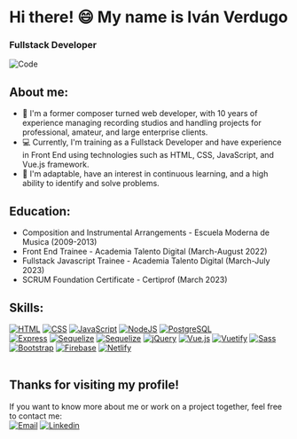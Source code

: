 # Hi there! 😄 My name is Iván Verdugo

### Fullstack Developer
![Code](https://media.giphy.com/media/wLNuW1tCKRiPmDV5Y4/giphy.gif)

## About me:
- 🎼 I'm a former composer turned web developer, with 10 years of experience managing recording studios and handling projects for professional, amateur, and large enterprise clients. 
- 💻 Currently, I'm training as a Fullstack Developer and have experience in Front End using technologies such as HTML, CSS, JavaScript, and Vue.js framework. 
- 🌟 I'm adaptable, have an interest in continuous learning, and a high ability to identify and solve problems.

## Education:
- Composition and Instrumental Arrangements - Escuela Moderna de Musica (2009-2013)
- Front End Trainee - Academia Talento Digital (March-August 2022)
- Fullstack Javascript Trainee - Academia Talento Digital (March-July 2023)
- SCRUM Foundation Certificate - Certiprof (March 2023)

## Skills: 
[![HTML](https://img.shields.io/badge/HTML-E34F26?style=flat-square&logo=html5&logoColor=white&labelColor=E34F26)](https://github.com/Ivan270/)
[![CSS](https://img.shields.io/badge/CSS-1572B6?style=flat-square&logo=css3&logoColor=white&labelColor=1572B6)](https://github.com/Ivan270/)
[![JavaScript](https://img.shields.io/badge/-JavaScript-F7DF1E?style=flat-square&logo=javascript&logoColor=black)](https://github.com/Ivan270/)
[![NodeJS](https://img.shields.io/badge/node-5FA04E?style=flat-square=nodedotjs&logoColor=black&labelColor=5FA04E)](https://github.com/Ivan270/)
[![PostgreSQL](https://img.shields.io/badge/-PostgreSQL-4169E1?style=flat-square&logo=postgresql&logoColor=white)](https://github.com/Ivan270/)
<br>
[![Express](https://img.shields.io/badge/-Express.js-000000?style=flat-square&logo=express&logoColor=white)](https://github.com/Ivan270/)
[![Sequelize](https://img.shields.io/badge/sequelize-2F3A69?style=flat-square&logo=sequelize&logoColor=black&labelColor=53B0E6)](https://github.com/Ivan270/)
[![Sequelize](https://img.shields.io/badge/-Handlebars-F0772B?style=flat-square&logo=handlebarsdotjs&logoColor=white)](https://github.com/Ivan270/)
[![jQuery](https://img.shields.io/badge/-jQuery-0769AD?style=flat-square&logo=jquery&logoColor=white)](https://github.com/Ivan270/)
[![Vue.js](https://img.shields.io/badge/-Vue.js-4FC08D?style=flat-square&logo=vue.js&logoColor=white)](https://github.com/Ivan270/)
[![Vuetify](https://img.shields.io/badge/Vuetify-1867C0?style=flat-square&logo=vuetify&logoColor=white&labelColor=1867C0)](https://github.com/Ivan270/)
[![Sass](https://img.shields.io/badge/Sass-CC6699?style=flat-square&logo=sass&logoColor=white&labelColor=CC6699)]()
[![Bootstrap](https://img.shields.io/badge/-Bootstrap-563D7C?style=flat-square&logo=bootstrap)](https://github.com/Ivan270/)
[![Firebase](https://img.shields.io/badge/Firebase-FFCA28?style=flat-square&logo=firebase&logoColor=black&labelColor=FFCA28)](https://github.com/Ivan270/)
[![Netlify](https://img.shields.io/badge/-Netlify-00C7B7?style=flat-square&logo=netlify&logoColor=black)](https://github.com/Ivan270/)
<br><br>

## Thanks for visiting my profile! 
If you want to know more about me or work on a project together, feel free to contact me: 
<br>
[![Email](https://img.shields.io/badge/ivan270@gmail.com-Email-EA4335?style=for-the-badge&logo=gmail&logoColor=white&labelColor=101010)](mailto:ivan270@gmail.com)
[![Linkedin](https://img.shields.io/badge/LinkedIn-blue?logo=linkedin&logoColor=white&style=for-the-badge)](https://www.linkedin.com/in/ivan-verdugo-c/)
</br>
